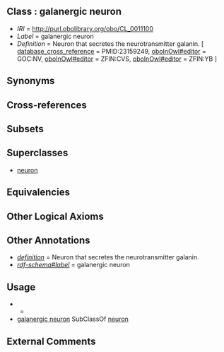 
## Class : galanergic neuron

 * *IRI* = http://purl.obolibrary.org/obo/CL_0011100
 * *Label* = galanergic neuron
 * *Definition* = Neuron that secretes the neurotransmitter galanin. [ [database_cross_reference](../../ef/oboInOwl#hasDbXref.md) = PMID:23159249, [oboInOwl#editor](../../or/oboInOwl#editor.md) = GOC:NV, [oboInOwl#editor](../../or/oboInOwl#editor.md) = ZFIN:CVS, [oboInOwl#editor](../../or/oboInOwl#editor.md) = ZFIN:YB ]

## Synonyms


## Cross-references


## Subsets


## Superclasses

 * [neuron](../../CL/40/CL_0000540.md)

## Equivalencies


## Other Logical Axioms


## Other Annotations

 * *[definition](../../IAO/15/IAO_0000115.md)* = Neuron that secretes the neurotransmitter galanin.
 * *[rdf-schema#label](../../el/rdf-schema#label.md)* = galanergic neuron

## Usage

 * -
 * [galanergic neuron](../../CL/00/CL_0011100.md) SubClassOf [neuron](../../CL/40/CL_0000540.md)

## External Comments

